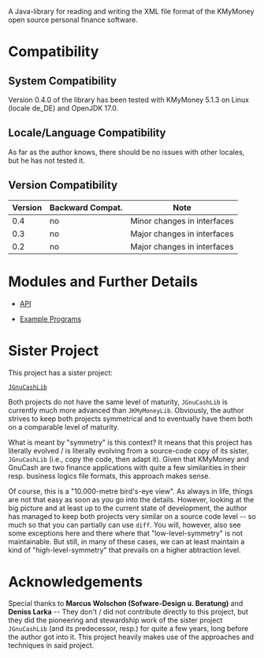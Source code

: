 A Java-library for reading and writing the XML file format of the KMyMoney open source personal finance software.

# Compatibility
## System Compatibility
Version 0.4.0 of the library has been tested with KMyMoney 5.1.3 on Linux (locale de_DE) and OpenJDK 17.0.

## Locale/Language Compatibility
As far as the author knows, there should be no issues with other locales, but he has not tested it.

## Version Compatibility
| Version | Backward Compat. | Note                           |
|---------|------------------|--------------------------------|
| 0.4     | no               | Minor changes in interfaces    |
| 0.3     | no               | Major changes in interfaces    |
| 0.2     | no               | Major changes in interfaces    |

# Modules and Further Details

* [API](https://github.com/jross765/jkmymoneylib/tree/master/kmymoney-api/README.md)

* [Example Programs](https://github.com/jross765/jkmymoneylib/tree/master/kmymoney-api-examples/README.md)

# Sister Project
This project has a sister project: 

[`JGnuCashLib`](https://github.com/jross765/jgnucashlib)

Both projects do not have the same level of maturity, `JGnuCashLib` is currently much more advanced than `JKMyMoneyLib`. Obviously, the author strives to keep both projects symmetrical and to eventually have them both on a comparable level of maturity.

What is meant by "symmetry" is this context? It means that this project has literally evolved / is literally evolving from a source-code copy of its sister, `JGnuCashLib` (i.e., copy the code, then adapt it). Given that KMyMoney and GnuCash are two finance applications with quite a few similarities in their resp. business logics file formats, this approach makes sense. 

Of course, this is a "10.000-metre bird's-eye view". As always in life, things are not that easy as soon as you go into the details. However, looking at the big picture and at least up to the current state of development, the author has managed to keep both projects very similar on a source code level -- so much so that you can partially can use `diff`. You will, however, also see some exceptions here and there where that "low-level-symmetry" is not maintainable. But still, in many of these cases, we can at least maintain a kind of "high-level-symmetry" that prevails on a higher abtraction level.

# Acknowledgements

Special thanks to **Marcus Wolschon (Sofware-Design u. Beratung)** and **Deniss Larka** -- They don't / did not contribute directly to this project, but they did the pioneering and stewardship work of the sister project `JGnuCashLib` (and its predecessor, resp.) for quite a few years, long before the author got into it. This project heavily makes use of the approaches and techniques in said project.

